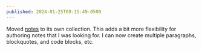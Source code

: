```yaml
---
published: 2024-01-25T09:15:49-0500
---
```


Moved [notes](https://github.com/mustaqimarifin/arifin-xyz/pull/140) to its own collection. This adds a bit more flexibility for authoring notes that I was looking for. I can now create multiple paragraphs, blockquotes, and code blocks, etc.

